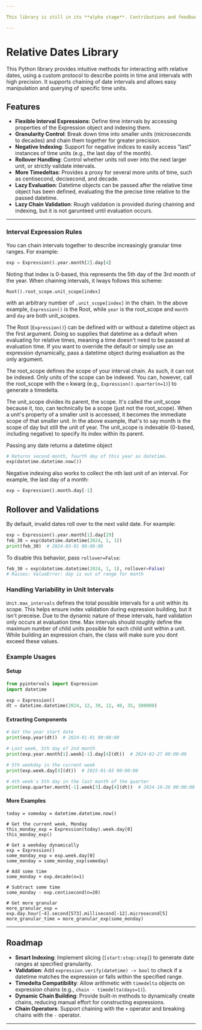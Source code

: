 ```yaml
---

This library is still in its **alpha stage**. Contributions and feedback are welcome.

---
```


# Relative Dates Library

This Python library provides intuitive methods for interacting with relative dates, using a custom protocol to describe points in time and intervals with high precision. It supports chaining of date intervals and allows easy manipulation and querying of specific time units.

## Features

- **Flexible Interval Expressions**: Define time intervals by accessing properties of the Expression object and indexing them.
- **Granularity Control**: Break down time into smaller units (microseconds to decades) and chain them together for greater precision.
- **Negative Indexing**: Support for negative indices to easily access "last" instances of time units (e.g., the last day of the month).
- **Rollover Handling**: Control whether units roll over into the next larger unit, or strictly validate intervals.
- **More Timedeltas**: Provides a proxy for several more units of time, such as centisecond, decisecond, and decade.
- **Lazy Evaluation**: Datetime objects can be passed after the relative time object has been defined, evaluating the the precise time relative to the passed datetime.
- **Lazy Chain Validation**: Rough validation is provided during chaining and indexing, but it is not garunteed until evaluation occurs.

---

### Interval Expression Rules

You can chain intervals together to describe increasingly granular time ranges. For example:

```python
exp = Expression().year.month[2].day[4]
```

Noting that index is 0-based, this represents the 5th day of the 3rd month of the year. When chaining intervals, it lways follows this scheme:

   `Root().root_scope.unit_scope[index]`

with an arbitrary number of `.unit_scope[index]` in the chain. In the above example, `Expression()` is the Root, while `year` is the root_scope and `month` and `day` are both unit_scopes. 

The Root (`Expression()`) can be defined with or without a datetime object as the first argument. Doing so supplies that datetime as a default when evaluating for relative times, meaning a time doesn't need to be passed at evaluation time. If you want to override the default or simply use an expression dynamically, pass a datetime object during evaluation as the only argument.

The root_scope defines the scope of your interval chain. As such, it can not be indexed. Only units of the scope can be indexed. You can, however, call the root_scope with the `n` kwarg (e.g., `Expression().quarter(n=1)`) to generate a timedelta.

The unit_scope divides its parent, the scope. It's called the unit_scope because it, too, can technically be a scope (just not the root_scope). When a unit's property of a smaller unit is accessed, it becomes the immediate scope of that smaller unit. In the above example, that's to say month is the scope of day but still the unit of year. The unit_scope is indexable (0-based, including negative) to specify its index within its parent.

Passing any date returns a datetime object
```python
# Returns second month, fourth day of this year as datetime.
exp(datetime.datetime.now())
```

Negative indexing also works to collect the nth last unit of an interval. For example, the last day of a month:
```python
exp = Expression().month.day[-1]
```

## Rollover and Validations

By default, invalid dates roll over to the next valid date. For example:

```python
exp = Expression().year.month[1].day[29]
feb_30 = exp(datetime.datetime(2024, 1, 1))
print(feb_30)  # 2024-03-01 00:00:00
```

To disable this behavior, pass `rollover=False`:

```python
feb_30 = exp(datetime.datetime(2024, 1, 1), rollover=False)
# Raises: ValueError: day is out of range for month
```

### Handling Variability in Unit Intervals

`Unit.max_intervals` defines the total possible intervals for a unit within its scope. This helps ensure index validation during expression building, but it isn't preceise. Due to the dynamic nature of these intervals, hard validation only occurs at evaluation time. Max intervals should roughly define the maximum number of child units possible for each child unit within a unit. While building an expression chain, the class will make sure you dont exceed these values.

### Example Usages

#### Setup

```python
from pyintervals import Expression
import datetime

exp = Expression()
dt = datetime.datetime(2024, 12, 30, 12, 40, 35, 500000)
```

#### Extracting Components

```python
# Get the year start date
print(exp.year(dt))  # 2024-01-01 00:00:00

# Last week, 5th day of 2nd month
print(exp.year.month[1].week[-1].day[4](dt))  # 2024-02-27 00:00:00

# 5th weekday in the current week
print(exp.week.day[4](dt))  # 2025-01-03 00:00:00

# 4th week's 5th day in the last month of the quarter
print(exp.quarter.month[-1].week[3].day[4](dt))  # 2024-10-26 00:00:00
```

#### More Examples

```
today = someday = datetime.datetime.now()

# Get the current week, Monday 
this_monday_exp = Expression(today).week.day[0]
this_monday_exp()

# Get a weekday dynamically
exp = Expression()
some_monday_exp = exp.week.day[0]
some_monday = some_monday_exp(someday)

# Add some time
some_monday + exp.decade(n=1)

# Subtract some time
some_monday - exp.centisecond(n=20)

# Get more granular
more_granular_exp = exp.day.hour[-4].second[573].millisecond[-12].microsecond[5]
more_granular_time = more_granular_exp(some_monday)
```

---

## Roadmap

- **Smart Indexing**: Implement slicing (`[start:stop:step]`) to generate date ranges at specified granularity.
- **Validation**: Add `expression.verify(datetime) -> bool` to check if a datetime matches the expression or falls within the specified range.
- **Timedelta Compatibility**: Allow arithmetic with `timedelta` objects on expression chains (e.g., `chain - timedelta(days=1)`).
- **Dynamic Chain Building**: Provide built-in methods to dynamically create chains, reducing manual effort for constructing expressions.
- **Chain Operators**: Support chaining with the `+` operator and breaking chains with the `-` operator.

---